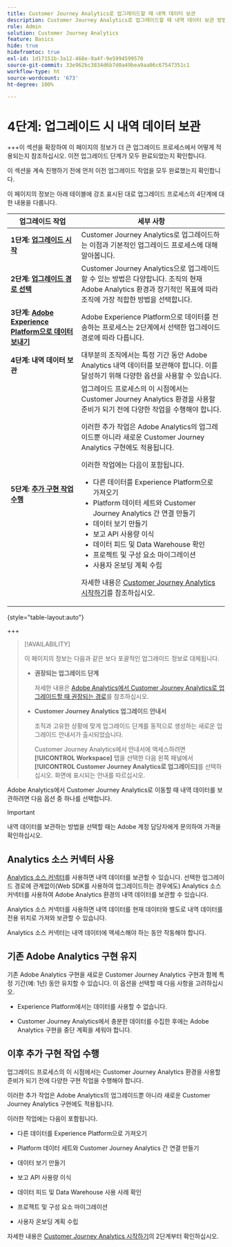 ```yaml
---
title: Customer Journey Analytics로 업그레이드할 때 내역 데이터 보관
description: Customer Journey Analytics로 업그레이드할 때 내역 데이터 보관 방법 알아보기
role: Admin
solution: Customer Journey Analytics
feature: Basics
hide: true
hidefromtoc: true
exl-id: 1d17151b-3a12-468e-9a4f-9e5994599570
source-git-commit: 33e962bc3834d6b7d0a49bea9aa06c67547351c1
workflow-type: ht
source-wordcount: '673'
ht-degree: 100%

---
```


# 4단계: 업그레이드 시 내역 데이터 보관

+++이 섹션을 확장하여 이 페이지의 정보가 더 큰 업그레이드 프로세스에서 어떻게 적용되는지 참조하십시오. 이전 업그레이드 단계가 모두 완료되었는지 확인합니다.

이 섹션을 계속 진행하기 전에 먼저 이전 업그레이드 작업을 모두 완료했는지 확인합니다.

이 페이지의 정보는 아래 테이블에 강조 표시된 대로 업그레이드 프로세스의 4단계에 대한 내용을 다룹니다.

| 업그레이드 작업 | 세부 사항 |
|---------|----------|
| **1단계: [업그레이드 시작](/help/getting-started/cja-upgrade/cja-upgrade-getstarted.md)** | Customer Journey Analytics로 업그레이드하는 이점과 기본적인 업그레이드 프로세스에 대해 알아봅니다. |
| **2단계: [업그레이드 경로 선택](/help/getting-started/cja-upgrade/cja-upgrade-path.md)** | Customer Journey Analytics으로 업그레이드할 수 있는 방법은 다양합니다. 조직의 현재 Adobe Analytics 환경과 장기적인 목표에 따라 조직에 가장 적합한 방법을 선택합니다. |
| **3단계: [Adobe Experience Platform으로 데이터 보내기](/help/getting-started/cja-upgrade/cja-upgrade-send-to-platform.md)** | Adobe Experience Platform으로 데이터를 전송하는 프로세스는 2단계에서 선택한 업그레이드 경로에 따라 다릅니다. |
| <span class="preview">**4단계: 내역 데이터 보관**</span> | <span class="preview">대부분의 조직에서는 특정 기간 동안 Adobe Analytics 내역 데이터를 보관해야 합니다. 이를 달성하기 위해 다양한 옵션을 사용할 수 있습니다.</span> |
| **5단계: [추가 구현 작업 수행](/help/getting-started/cja-getting-started.md)** | 업그레이드 프로세스의 이 시점에서는 Customer Journey Analytics 환경을 사용할 준비가 되기 전에 다양한 작업을 수행해야 합니다.<p>이러한 추가 작업은 Adobe Analytics의 업그레이드뿐 아니라 새로운 Customer Journey Analytics 구현에도 적용됩니다.</p><p>이러한 작업에는 다음이 포함됩니다.</p><ul><li>다른 데이터를 Experience Platform으로 가져오기</li><li>Platform 데이터 세트와 Customer Journey Analytics 간 연결 만들기</li><li>데이터 보기 만들기</li><li>보고 API 사용량 이식</li><li>데이터 피드 및 Data Warehouse 확인</li><li>프로젝트 및 구성 요소 마이그레이션</li><li>사용자 온보딩 계획 수립</li></ul> <p>자세한 내용은 [Customer Journey Analytics 시작하기](/help/getting-started/cja-getting-started.md)를 참조하십시오. |

{style="table-layout:auto"}

+++

>[!AVAILABILITY]
>
>이 페이지의 정보는 다음과 같은 보다 포괄적인 업그레이드 정보로 대체됩니다. <ul><li>**권장되는 업그레이드 단계**<p>자세한 내용은 [Adobe Analytics에서 Customer Journey Analytics로 업그레이드할 때 권장되는 경로](/help/getting-started/cja-upgrade/cja-upgrade-recommendations.md)를 참조하십시오.</p></li><li>**Customer Journey Analytics 업그레이드 안내서**<p>조직과 고유한 상황에 맞게 업그레이드 단계를 동적으로 생성하는 새로운 업그레이드 안내서가 출시되었습니다.</p><p>Customer Journey Analytics에서 안내서에 액세스하려면 **[!UICONTROL Workspace]** 탭을 선택한 다음 왼쪽 패널에서 **[!UICONTROL Customer Journey Analytics로 업그레이드]**&#x200B;를 선택하십시오. 화면에 표시되는 안내를 따르십시오.</p></li></ul>

Adobe Analytics에서 Customer Journey Analytics로 이동할 때 내역 데이터를 보관하려면 다음 옵션 중 하나를 선택합니다.

>[!IMPORTANT]
>
>내역 데이터를 보관하는 방법을 선택할 때는 Adobe 계정 담당자에게 문의하여 가격을 확인하십시오.

## Analytics 소스 커넥터 사용

[Analytics 소스 커넥터](/help/data-ingestion/analytics.md)를 사용하면 내역 데이터를 보관할 수 있습니다. 선택한 업그레이드 경로에 관계없이(Web SDK를 사용하여 업그레이드하는 경우에도) Analytics 소스 커넥터를 사용하여 Adobe Analytics 환경의 내역 데이터를 보관할 수 있습니다.

Analytics 소스 커넥터를 사용하면 내역 데이터를 현재 데이터와 별도로 내역 데이터를 전용 위치로 가져와 보관할 수 있습니다.

Analytics 소스 커넥터는 내역 데이터에 액세스해야 하는 동안 작동해야 합니다.

<!-- Another possibility in the future: Map historical data in a way that allows you to tie it to your new data.  Possible? Explain -->

## 기존 Adobe Analytics 구현 유지

기존 Adobe Analytics 구현을 새로운 Customer Journey Analytics 구현과 함께 특정 기간(예: 1년) 동안 유지할 수 있습니다. 이 옵션을 선택할 때 다음 사항을 고려하십시오.

* Experience Platform에서는 데이터를 사용할 수 없습니다.

* Customer Journey Analytics에서 충분한 데이터를 수집한 후에는 Adobe Analytics 구현을 중단 계획을 세워야 합니다.

## 이후 추가 구현 작업 수행

업그레이드 프로세스의 이 시점에서는 Customer Journey Analytics 환경을 사용할 준비가 되기 전에 다양한 구현 작업을 수행해야 합니다.

이러한 추가 작업은 Adobe Analytics의 업그레이드뿐 아니라 새로운 Customer Journey Analytics 구현에도 적용됩니다.

이러한 작업에는 다음이 포함됩니다.

* 다른 데이터를 Experience Platform으로 가져오기

* Platform 데이터 세트와 Customer Journey Analytics 간 연결 만들기

* 데이터 보기 만들기

* 보고 API 사용량 이식

* 데이터 피드 및 Data Warehouse 사용 사례 확인

* 프로젝트 및 구성 요소 마이그레이션

* 사용자 온보딩 계획 수립

자세한 내용은 [Customer Journey Analytics 시작하기](/help/getting-started/cja-getting-started.md)의 2단계부터 확인하십시오.
